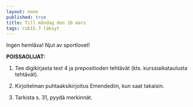 ```yaml
---
layout: none
published: true
title: Till måndag den 10 mars
tags: rub15.7 läksyt
---
```

Ingen hemläxa! Njut av sportlovet!

**POISSAOLIJAT:**

1. Tee digikirjasta text 4 ja prepositioden tehtävät (kts. kurssiaikataulusta tehtävät).

2. Kirjoitelman puhtaaksikirjoitus Emendediin, kun saat takaisin.

3. Tarkista s. 31, pyydä merkinnät.